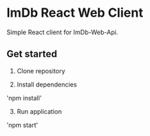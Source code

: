 # ImDb React Web Client

Simple React client for ImDb-Web-Api.

## Get started

1. Clone repository

2. Install dependencies

'npm install'

3. Run application

'npm start'